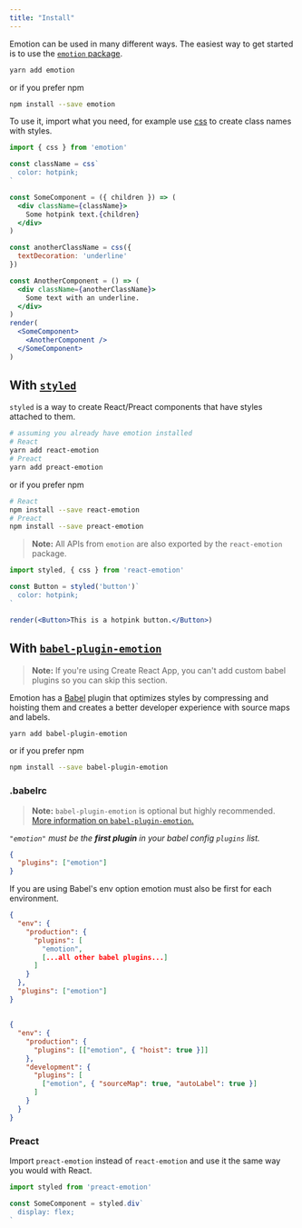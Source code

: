 ```yaml
---
title: "Install"
---
```


Emotion can be used in many different ways. The easiest way to get started is to use the [`emotion` package](https://emotion.sh/docs/emotion).

```bash
yarn add emotion
```

or if you prefer npm

```bash
npm install --save emotion
```

To use it, import what you need, for example use [css](https://emotion.sh/docs/css) to create class names with styles.

```jsx live
import { css } from 'emotion'

const className = css`
  color: hotpink;
`

const SomeComponent = ({ children }) => (
  <div className={className}>
    Some hotpink text.{children}
  </div>
)

const anotherClassName = css({
  textDecoration: 'underline'
})

const AnotherComponent = () => (
  <div className={anotherClassName}>
    Some text with an underline.
  </div>
)
render(
  <SomeComponent>
    <AnotherComponent />
  </SomeComponent>
)
```

## With [`styled`](https://emotion.sh/docs/styled)

`styled` is a way to create React/Preact components that have styles attached to them.

```bash
# assuming you already have emotion installed
# React
yarn add react-emotion
# Preact
yarn add preact-emotion
```
or if you prefer npm
```bash
# React
npm install --save react-emotion
# Preact
npm install --save preact-emotion
```

> **Note:** All APIs from `emotion` are also exported by the `react-emotion` package.

```jsx live
import styled, { css } from 'react-emotion'

const Button = styled('button')`
  color: hotpink;
`

render(<Button>This is a hotpink button.</Button>)
```

## With [`babel-plugin-emotion`](https://emotion.sh/docs/babel-plugin-emotion)

> **Note:** If you're using Create React App, you can't add custom babel plugins so you can skip this section.

Emotion has a [Babel](https://babeljs.io/) plugin that optimizes styles by compressing and hoisting them and creates a better developer experience with source maps and labels.

```bash
yarn add babel-plugin-emotion
```
or if you prefer npm
```bash
npm install --save babel-plugin-emotion
```



### .babelrc

> **Note:** `babel-plugin-emotion` is optional but highly recommended. [More information on `babel-plugin-emotion`.](https://emotion.sh/docs/babel-plugin-eotion)

_`"emotion"` must be the **first plugin** in your babel config `plugins` list._

```json
{
  "plugins": ["emotion"]
}
```

If you are using Babel's env option emotion must also be first for each environment.

```json
{
  "env": {
    "production": {
      "plugins": [
        "emotion",
        [...all other babel plugins...]
      ]
    }
  },
  "plugins": ["emotion"]
}
```
##
```json
{
  "env": {
    "production": {
      "plugins": [["emotion", { "hoist": true }]]
    },
    "development": {
      "plugins": [
        ["emotion", { "sourceMap": true, "autoLabel": true }]
      ]
    }
  }
}
```

### Preact

Import `preact-emotion` instead of `react-emotion` and use it the same way you would with React.

```jsx
import styled from 'preact-emotion'

const SomeComponent = styled.div`
  display: flex;
`
```
